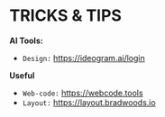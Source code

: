# TRICKS & TIPS

**AI Tools:**
 - ```Design:``` https://ideogram.ai/login

**Useful**
- ```Web-code:``` https://webcode.tools
- ```Layout:``` https://layout.bradwoods.io
